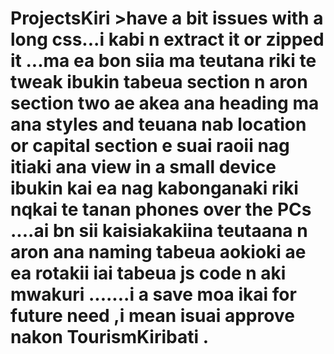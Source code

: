 # ProjectsKiri >have a bit issues with a long css...i kabi n extract it or zipped it ...ma ea bon siia ma teutana riki te tweak ibukin tabeua section n aron section two ae akea ana heading ma ana styles and teuana nab location or capital section e suai raoii nag itiaki ana view in a small device ibukin kai ea nag kabonganaki riki nqkai te tanan phones over the PCs ....ai bn sii kaisiakakiina teutaana n aron ana naming tabeua aokioki ae ea rotakii iai tabeua js code n aki mwakuri .......i a save moa ikai for future need ,i mean isuai approve nakon TourismKiribati .
